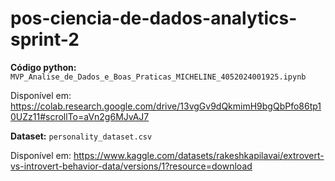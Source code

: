 # pos-ciencia-de-dados-analytics-sprint-2

**Código python:** `MVP_Analise_de_Dados_e_Boas_Praticas_MICHELINE_4052024001925.ipynb`

Disponível em: https://colab.research.google.com/drive/13vgGv9dQkmimH9bgQbPfo86tp10UZz11#scrollTo=aVn2g6MJvAJ7

**Dataset:** `personality_dataset.csv`

Disponível em: https://www.kaggle.com/datasets/rakeshkapilavai/extrovert-vs-introvert-behavior-data/versions/1?resource=download
